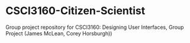 # CSCI3160-Citizen-Scientist
Group project repository for CSCI3160: Designing User Interfaces, Group Project (James McLean, Corey Horsburgh))
